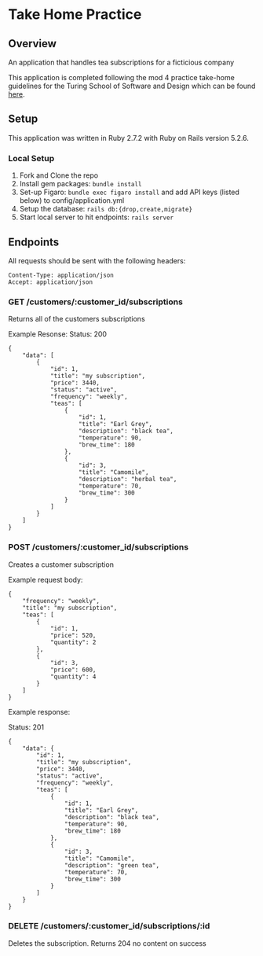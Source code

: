 # Take Home Practice

## Overview
An application that handles tea subscriptions for a ficticious company

This application is completed following the mod 4 practice take-home guidelines for the Turing School of Software and Design which can be found [here](https://mod4.turing.edu/projects/take_home/take_home_be).

## Setup

This application was written in Ruby 2.7.2 with Ruby on Rails version 5.2.6.

### Local Setup
1. Fork and Clone the repo
2. Install gem packages: `bundle install`
3. Set-up Figaro: `bundle exec figaro install` and add API keys (listed below) to config/application.yml
3. Setup the database: `rails db:{drop,create,migrate}`
4. Start local server to hit endpoints: `rails server`

## Endpoints
All requests should be sent with the following headers:
```
Content-Type: application/json
Accept: application/json
```

### GET /customers/:customer_id/subscriptions
Returns all of the customers subscriptions

Example Resonse:
Status: 200
```
{
    "data": [
        {
            "id": 1,
            "title": "my subscription",
            "price": 3440,
            "status": "active",
            "frequency": "weekly",
            "teas": [
                {
                    "id": 1,
                    "title": "Earl Grey",
                    "description": "black tea",
                    "temperature": 90,
                    "brew_time": 180
                },
                {
                    "id": 3,
                    "title": "Camomile",
                    "description": "herbal tea",
                    "temperature": 70,
                    "brew_time": 300
                }
            ]
        }
    ]
}
```

### POST /customers/:customer_id/subscriptions
Creates a customer subscription

Example request body:
```
{
    "frequency": "weekly",
    "title": "my subscription",
    "teas": [
        {
            "id": 1,
            "price": 520,
            "quantity": 2
        },
        {
            "id": 3,
            "price": 600,
            "quantity": 4
        }
    ]
}
```

Example response:

Status: 201
```
{
    "data": {
        "id": 1,
        "title": "my subscription",
        "price": 3440,
        "status": "active",
        "frequency": "weekly",
        "teas": [
            {
                "id": 1,
                "title": "Earl Grey",
                "description": "black tea",
                "temperature": 90,
                "brew_time": 180
            },
            {
                "id": 3,
                "title": "Camomile",
                "description": "green tea",
                "temperature": 70,
                "brew_time": 300
            }
        ]
    }
}
```

### DELETE /customers/:customer_id/subscriptions/:id

Deletes the subscription. Returns 204 no content on success

